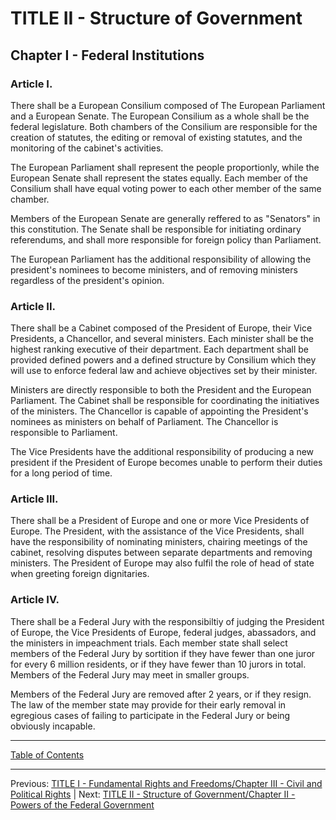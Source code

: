 # TITLE II - Structure of Government

## Chapter I - Federal Institutions

### Article I. 
There shall be a European Consilium composed of The European Parliament and a European Senate. The European Consilium as a whole shall be the federal legislature. Both chambers of the Consilium are responsible for the creation of statutes, the editing or removal of existing statutes, and the monitoring of the cabinet's activities. 

The European Parliament shall represent the people proportionly, while the European Senate shall represent the states equally. Each member of the Consilium shall have equal voting power to each other member of the same chamber. 

Members of the European Senate are generally reffered to as "Senators" in this constitution. The Senate shall be responsible for initiating ordinary referendums, and shall more responsible for foreign policy than Parliament.

The European Parliament has the additional responsibility of allowing the president's nominees to become ministers, and of removing ministers regardless of the president's opinion.

### Article II.
There shall be a Cabinet composed of the President of Europe, their Vice Presidents, a Chancellor, and several ministers. Each minister shall be the highest ranking executive of their department. Each department shall be provided defined powers and a defined structure by Consilium which they will use to enforce federal law and achieve objectives set by their minister. 

Ministers are directly responsible to both the President and the European Parliament. The Cabinet shall be responsible for coordinating the initiatives of the ministers. The Chancellor is capable of appointing the President's nominees as ministers on behalf of Parliament. The Chancellor is responsible to Parliament. 

The Vice Presidents have the additional responsibility of producing a new president if the President of Europe becomes unable to perform their duties for a long period of time.

### Article III.
There shall be a President of Europe and one or more Vice Presidents of Europe. The President, with the assistance of the Vice Presidents, shall have the responsibility of nominating ministers, chairing meetings of the cabinet, resolving disputes between separate departments and removing ministers. The President of Europe may also fulfil the role of head of state when greeting foreign dignitaries.

### Article IV.
There shall be a Federal Jury with the responsibiltiy of judging the President of Europe, the Vice Presidents of Europe, federal judges, abassadors, and the ministers in impeachment trials. Each member state shall select members of the Federal Jury by sortition if they have fewer than one juror for every 6 million residents, or if they have fewer than 10 jurors in total. Members of the Federal Jury may meet in smaller groups.

Members of the Federal Jury are removed after 2 years, or if they resign. The law of the member state may provide for their early removal in egregious cases of failing to participate in the Federal Jury or being obviously incapable.

---

[Table of Contents](TABLE_OF_CONTENTS.md)

---
Previous: [TITLE I - Fundamental Rights and Freedoms/Chapter III - Civil and Political Rights](TITLE_1_CH_3.md) | Next: [TITLE II - Structure of Government/Chapter II - Powers of the Federal Government](TITLE_2_CH_2.md)

